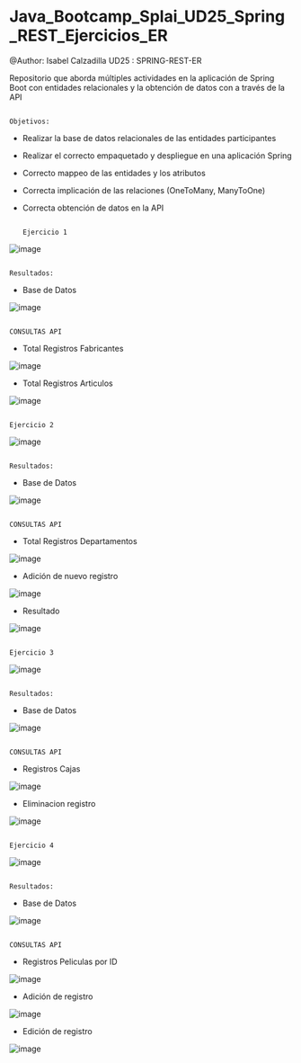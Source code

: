 # Java_Bootcamp_Splai_UD25_Spring_REST_Ejercicios_ER

@Author: Isabel Calzadilla
UD25 : SPRING-REST-ER

Repositorio que aborda múltiples actividades en la aplicación de Spring Boot con entidades relacionales y la obtención de datos con a través de la API



                                                                         Objetivos:

  - Realizar la base de datos relacionales de las entidades participantes
  - Realizar el correcto empaquetado y despliegue en una aplicación Spring
  - Correcto mappeo de las entidades y los atributos
  - Correcta implicación de las relaciones (OneToMany, ManyToOne)
  - Correcta obtención de datos en la API
  
  
  
                                                                        Ejercicio 1
                                                                        
                                                                        
                                                                        
![image](https://user-images.githubusercontent.com/36207623/155891536-3db40b78-89a6-4f4a-986e-f42119207321.png)

  
  
                                                                        Resultados:
  
  - Base de Datos
                                                                        
 ![image](https://user-images.githubusercontent.com/36207623/155891713-8dd08416-0e9b-47b2-9761-57c111936be0.png)

                                                    
  
                                                                        CONSULTAS API
                                                                        
                                                                        
   - Total Registros Fabricantes
   
   ![image](https://user-images.githubusercontent.com/36207623/155891837-a5721a5d-2e5e-4b72-8a6f-be65e805d901.png)
   
   - Total Registros Articulos 

![image](https://user-images.githubusercontent.com/36207623/155891887-10c79ac0-9799-45e5-aa76-b4dea5d968dd.png)

                           
                                            
                                                                        
                                                                      
                                                                      
                                                                        Ejercicio 2
                                                                        
   ![image](https://user-images.githubusercontent.com/36207623/155891954-49817c62-017b-484f-9ee1-6e26209b6980.png)
  
                                                                        
                                                                         Resultados:
                                                                        
   -  Base de Datos           
                                                                                                                         
                                                                        
![image](https://user-images.githubusercontent.com/36207623/155892021-ef89f4b1-d5fa-43fd-9ca4-0b57df48e336.png)

  
  
                                                                        CONSULTAS API
                                                                        
                                                                        
   - Total Registros Departamentos

![image](https://user-images.githubusercontent.com/36207623/155892056-7f73be1e-a16c-4f5c-85b4-0850fd00bdee.png)

   - Adición de nuevo registro
   
   ![image](https://user-images.githubusercontent.com/36207623/155892151-071a3996-87c1-41ee-a260-51ae9d8f985e.png)


  - Resultado

![image](https://user-images.githubusercontent.com/36207623/155892192-4aa830c5-b66c-4467-b7fb-f7d0688677ab.png)



                                                                         Ejercicio 3
                                                                        
![image](https://user-images.githubusercontent.com/36207623/155893195-8a875f05-9e47-4c40-9925-5bd977a8b859.png)


  
                                                                        Resultados:
                                                                        
  
  - Base de Datos
                                                                        
                                                                                                                                               
![image](https://user-images.githubusercontent.com/36207623/155893211-91e1cad5-a542-4584-8566-86b833c162e6.png)


  
  
                                                                        CONSULTAS API
                                                                        
                                                                        
   -  Registros Cajas

![image](https://user-images.githubusercontent.com/36207623/155893243-0aca094f-3dce-48dd-995b-2b9ac4b978b2.png)


  -  Eliminacion registro
  
  ![image](https://user-images.githubusercontent.com/36207623/155893412-35ac981b-e4f4-4dc5-a244-1466399cb3be.png)



           
                                                                        Ejercicio 4
                                                                        
 ![image](https://user-images.githubusercontent.com/36207623/155892867-fc912870-eaff-454d-a9e7-14e21899974b.png)

  
                                                                        
   
                                                                        Resultados:
                                                                        
  
  - Base de Datos
                                                                        
                                                                                                                                               
![image](https://user-images.githubusercontent.com/36207623/155892902-dfeb8598-fa93-4c90-8056-81b6e644fba9.png)

  
  
                                                                        CONSULTAS API
                                                                        
                                                                        
   -  Registros Peliculas por ID

![image](https://user-images.githubusercontent.com/36207623/155892964-c5cc0424-716b-4ab9-8d4f-2a975d7b9a83.png)



   - Adición de registro


![image](https://user-images.githubusercontent.com/36207623/155893044-400d5286-2a9a-453d-b28a-b99f512bbd1d.png)


  - Edición de registro
                                                                        
  ![image](https://user-images.githubusercontent.com/36207623/155893093-e73d9591-c489-47e4-93e8-166673d228c8.png)

  
                                                                        
   
                                    
                                                                        

                                                                        
   
